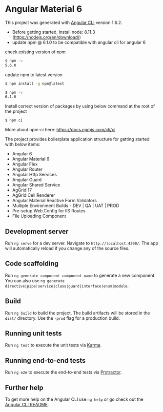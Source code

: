 # Angular Material 6

This project was generated with [Angular CLI](https://github.com/angular/angular-cli) version 1.6.2.

- Before getting started, install node: 8.11.3 (https://nodejs.org/en/download/)
- update npm @ 6.1.0 to be compatible with angular cli for angular 6

check existing version of npm
```sh
$ npm -v
5.6.0
```

update npm to latest version
```sh
$ npm install -g npm@latest

$ npm -v
6.1.0
```

Install correct version of packages by using below command at the root of the project
```sh
$ npm ci
```
More about npm-ci here: https://docs.npmjs.com/cli/ci


The project provides boilerplate application structure for getting started with below items:
- Angular 6
- Angular Material 6
- Angular Flex
- Angular Router
- Angular Http Services
- Angular Guard
- Angular Shared Service
- AgGrid 17
- AgGrid Cell Renderer
- Angular Material Reactive Form Validators
- Multiple Environment Builds - DEV | QA | UAT | PROD
- Pre-setup Web.Config for IIS Routes
- File Uploading Component

## Development server

Run `ng serve` for a dev server. Navigate to `http://localhost:4200/`. The app will automatically reload if you change any of the source files.

## Code scaffolding

Run `ng generate component component-name` to generate a new component. You can also use `ng generate directive|pipe|service|class|guard|interface|enum|module`.

## Build

Run `ng build` to build the project. The build artifacts will be stored in the `dist/` directory. Use the `-prod` flag for a production build.

## Running unit tests

Run `ng test` to execute the unit tests via [Karma](https://karma-runner.github.io).

## Running end-to-end tests

Run `ng e2e` to execute the end-to-end tests via [Protractor](http://www.protractortest.org/).

## Further help

To get more help on the Angular CLI use `ng help` or go check out the [Angular CLI README](https://github.com/angular/angular-cli/blob/master/README.md).
